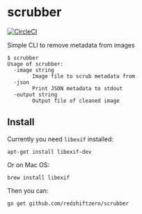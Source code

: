 # scrubber
[![CircleCI](https://circleci.com/gh/redshiftzero/scrubber.svg?style=svg&circle-token=612ce2eb2ba545a51c7f0e73d4def1f49b431cdf)](https://circleci.com/gh/redshiftzero/scrubber)

Simple CLI to remove metadata from images

```
$ scrubber
Usage of scrubber:
  -image string
    	Image file to scrub metadata from
  -json
    	Print JSON metadata to stdout
  -output string
    	Output file of cleaned image
```

## Install

Currently you need `libexif` installed:

```
apt-get install libexif-dev
```

Or on Mac OS:

```
brew install libexif
```

Then you can:

```
go get github.com/redshiftzero/scrubber
```
